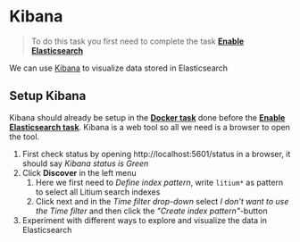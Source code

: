 # Kibana

> To do this task you first need to complete the task **[Enable Elasticsearch](../Enable%20Elasticsearch)**

We can use [Kibana](https://www.elastic.co/products/kibana) to visualize data stored in Elasticsearch

## Setup Kibana

Kibana should already be setup in the **[Docker task](../Docker)** done before the **[Enable Elasticsearch task](../Enable%20Elasticsearch)**. Kibana is a web tool so all we need is a browser to open the tool.

1. First check status by opening http://localhost:5601/status in a browser, it should say _Kibana status is 
Green_
1. Click **Discover** in the left menu
    1. Here we first need to _Define index pattern_, write `litium*` as pattern to select all Litium search indexes
    1. Click next and in the _Time filter drop-down_ select _I don't want to use the Time filter_ and then click the _"Create index pattern"_-button
1. Experiment with different ways to explore and visualize the data in Elasticsearch
